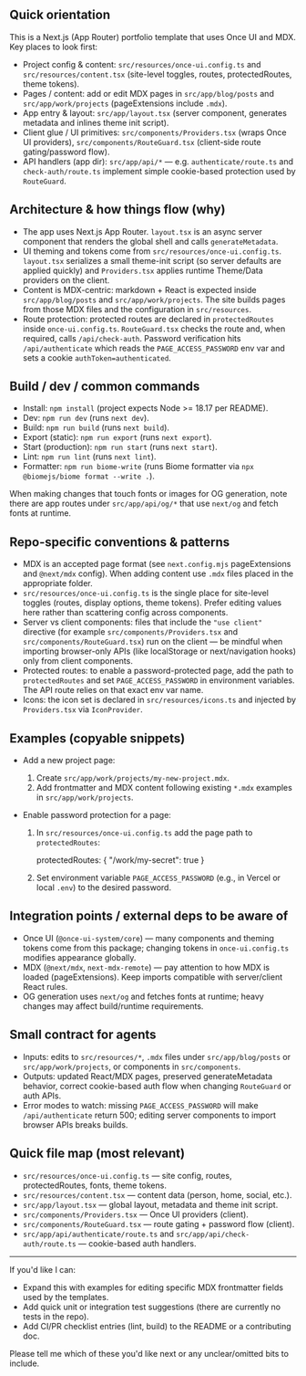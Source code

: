 ## Quick orientation

This is a Next.js (App Router) portfolio template that uses Once UI and MDX. Key places to look first:

- Project config & content: `src/resources/once-ui.config.ts` and `src/resources/content.tsx` (site-level toggles, routes, protectedRoutes, theme tokens).
- Pages / content: add or edit MDX pages in `src/app/blog/posts` and `src/app/work/projects` (pageExtensions include `.mdx`).
- App entry & layout: `src/app/layout.tsx` (server component, generates metadata and inlines theme init script).
- Client glue / UI primitives: `src/components/Providers.tsx` (wraps Once UI providers), `src/components/RouteGuard.tsx` (client-side route gating/password flow).
- API handlers (app dir): `src/app/api/*` — e.g. `authenticate/route.ts` and `check-auth/route.ts` implement simple cookie-based protection used by `RouteGuard`.

## Architecture & how things flow (why)

- The app uses Next.js App Router. `layout.tsx` is an async server component that renders the global shell and calls `generateMetadata`.
- UI theming and tokens come from `src/resources/once-ui.config.ts`. `layout.tsx` serializes a small theme-init script (so server defaults are applied quickly) and `Providers.tsx` applies runtime Theme/Data providers on the client.
- Content is MDX-centric: markdown + React is expected inside `src/app/blog/posts` and `src/app/work/projects`. The site builds pages from those MDX files and the configuration in `src/resources`.
- Route protection: protected routes are declared in `protectedRoutes` inside `once-ui.config.ts`. `RouteGuard.tsx` checks the route and, when required, calls `/api/check-auth`. Password verification hits `/api/authenticate` which reads the `PAGE_ACCESS_PASSWORD` env var and sets a cookie `authToken=authenticated`.

## Build / dev / common commands

- Install: `npm install` (project expects Node >= 18.17 per README).
- Dev: `npm run dev` (runs `next dev`).
- Build: `npm run build` (runs `next build`).
- Export (static): `npm run export` (runs `next export`).
- Start (production): `npm run start` (runs `next start`).
- Lint: `npm run lint` (runs `next lint`).
- Formatter: `npm run biome-write` (runs Biome formatter via `npx @biomejs/biome format --write .`).

When making changes that touch fonts or images for OG generation, note there are app routes under `src/app/api/og/*` that use `next/og` and fetch fonts at runtime.

## Repo-specific conventions & patterns

- MDX is an accepted page format (see `next.config.mjs` pageExtensions and `@next/mdx` config). When adding content use `.mdx` files placed in the appropriate folder.
- `src/resources/once-ui.config.ts` is the single place for site-level toggles (routes, display options, theme tokens). Prefer editing values here rather than scattering config across components.
- Server vs client components: files that include the `"use client"` directive (for example `src/components/Providers.tsx` and `src/components/RouteGuard.tsx`) run on the client — be mindful when importing browser-only APIs (like localStorage or next/navigation hooks) only from client components.
- Protected routes: to enable a password-protected page, add the path to `protectedRoutes` and set `PAGE_ACCESS_PASSWORD` in environment variables. The API route relies on that exact env var name.
- Icons: the icon set is declared in `src/resources/icons.ts` and injected by `Providers.tsx` via `IconProvider`.

## Examples (copyable snippets)

- Add a new project page:

  1. Create `src/app/work/projects/my-new-project.mdx`.
  2. Add frontmatter and MDX content following existing `*.mdx` examples in `src/app/work/projects`.

- Enable password protection for a page:

  1. In `src/resources/once-ui.config.ts` add the page path to `protectedRoutes`:

     protectedRoutes: { "/work/my-secret": true }

  2. Set environment variable `PAGE_ACCESS_PASSWORD` (e.g., in Vercel or local `.env`) to the desired password.

## Integration points / external deps to be aware of

- Once UI (`@once-ui-system/core`) — many components and theming tokens come from this package; changing tokens in `once-ui.config.ts` modifies appearance globally.
- MDX (`@next/mdx`, `next-mdx-remote`) — pay attention to how MDX is loaded (pageExtensions). Keep imports compatible with server/client React rules.
- OG generation uses `next/og` and fetches fonts at runtime; heavy changes may affect build/runtime requirements.

## Small contract for agents

- Inputs: edits to `src/resources/*`, `.mdx` files under `src/app/blog/posts` or `src/app/work/projects`, or components in `src/components`.
- Outputs: updated React/MDX pages, preserved generateMetadata behavior, correct cookie-based auth flow when changing `RouteGuard` or auth APIs.
- Error modes to watch: missing `PAGE_ACCESS_PASSWORD` will make `/api/authenticate` return 500; editing server components to import browser APIs breaks builds.

## Quick file map (most relevant)

- `src/resources/once-ui.config.ts` — site config, routes, protectedRoutes, fonts, theme tokens.
- `src/resources/content.tsx` — content data (person, home, social, etc.).
- `src/app/layout.tsx` — global layout, metadata and theme init script.
- `src/components/Providers.tsx` — Once UI providers (client).
- `src/components/RouteGuard.tsx` — route gating + password flow (client).
- `src/app/api/authenticate/route.ts` and `src/app/api/check-auth/route.ts` — cookie-based auth handlers.

---

If you'd like I can:

- Expand this with examples for editing specific MDX frontmatter fields used by the templates.
- Add quick unit or integration test suggestions (there are currently no tests in the repo).
- Add CI/PR checklist entries (lint, build) to the README or a contributing doc.

Please tell me which of these you'd like next or any unclear/omitted bits to include.
